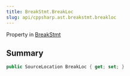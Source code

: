 ```yaml
---
title: BreakStmt.BreakLoc
slug: api/cppsharp.ast.breakstmt.breakloc
---
```

Property in [BreakStmt](/api/cppsharp/ast/breakstmt)

## Summary



```csharp
public SourceLocation BreakLoc { get; set; }
```

